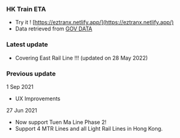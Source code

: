 ### HK Train ETA
- Try it ! [https://eztranx.netlify.app/](https://eztranx.netlify.app/) 
- Data retrieved from [GOV DATA](https://data.gov.hk/en-data/dataset/mtr-data2-nexttrain-data) 
### Latest update 
- Covering East Rail Line !!! (updated on 28 May 2022)

### Previous update
1 Sep 2021
- UX Improvements 

27 Jun 2021
- Now support Tuen Ma Line Phase 2! 
- Support 4 MTR Lines and all Light Rail Lines in Hong Kong. 

